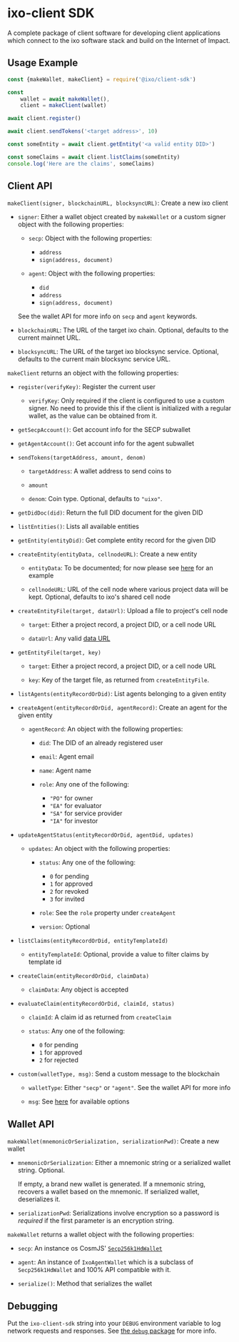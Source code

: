 # ixo-client SDK

A complete package of client software for developing client
applications which connect to the ixo software stack and build on
the Internet of Impact.


## Usage Example

```js
const {makeWallet, makeClient} = require('@ixo/client-sdk')

const
    wallet = await makeWallet(),
    client = makeClient(wallet)

await client.register()

await client.sendTokens('<target address>', 10)

const someEntity = await client.getEntity('<a valid entity DID>')

const someClaims = await client.listClaims(someEntity)
console.log('Here are the claims', someClaims)
```


## Client API

`makeClient(signer, blockchainURL, blocksyncURL)`: Create a new
ixo client

- `signer`: Either a wallet object created by `makeWallet` or a
  custom signer object with the following properties:

  - `secp`: Object with the following properties:

    - `address`
    - `sign(address, document)`

  - `agent`: Object with the following properties:

    - `did`
    - `address`
    - `sign(address, document)`

  See the wallet API for more info on `secp` and `agent` keywords.

- `blockchainURL`: The URL of the target ixo chain. Optional,
  defaults to the current mainnet URL.

- `blocksyncURL`: The URL of the target ixo blocksync service.
  Optional, defaults to the current main blocksync service URL.


`makeClient` returns an object with the following properties:

- `register(verifyKey)`: Register the current user

  - `verifyKey`: Only required if the client is configured to use
    a custom signer. No need to provide this if the client is
    initialized with a regular wallet, as the value can be
    obtained from it.

- `getSecpAccount()`: Get account info for the SECP subwallet

- `getAgentAccount()`: Get account info for the agent subwallet

- `sendTokens(targetAddress, amount, denom)`

  - `targetAddress`: A wallet address to send coins to

  - `amount`

  - `denom`: Coin type. Optional, defaults to `"uixo"`.

- `getDidDoc(did)`: Return the full DID document for the given DID

- `listEntities()`: Lists all available entities

- `getEntity(entityDid)`: Get complete entity record for the given
  DID

- `createEntity(entityData, cellnodeURL)`: Create a new entity

    - `entityData`: To be documented; for now please see
      [here](https://github.com/ixofoundation/ixo-apimodule/blob/master/src/common/dummyData.ts#L3-L207)
      for an example

    - `cellnodeURL`: URL of the cell node where various project
      data will be kept. Optional, defaults to ixo's shared cell
      node

- `createEntityFile(target, dataUrl)`: Upload a file to project's
  cell node

  - `target`: Either a project record, a project DID, or a cell
    node URL

  - `dataUrl`: Any valid [data URL](https://developer.mozilla.org/en-US/docs/Web/HTTP/Basics_of_HTTP/Data_URIs)

- `getEntityFile(target, key)`

  - `target`: Either a project record, a project DID, or a cell
    node URL

  - `key`: Key of the target file, as returned from
    `createEntityFile`.

- `listAgents(entityRecordOrDid)`: List agents belonging to a given entity

- `createAgent(entityRecordOrDid, agentRecord)`: Create an agent for the
  given entity

  - `agentRecord`: An object with the following properties:

    - `did`: The DID of an already registered user

    - `email`: Agent email

    - `name`: Agent name

    - `role`: Any one of the following:

      - `"PO"` for owner
      - `"EA"` for evaluator
      - `"SA"` for service provider
      - `"IA"` for investor

- `updateAgentStatus(entityRecordOrDid, agentDid, updates)`

  - `updates`: An object with the following properties:

    - `status`: Any one of the following:

      - `0` for pending
      - `1` for approved
      - `2` for revoked
      - `3` for invited

    - `role`: See the `role` property under `createAgent`

    - `version`: Optional

- `listClaims(entityRecordOrDid, entityTemplateId)`

  - `entityTemplateId`: Optional, provide a value to filter claims
    by template id

- `createClaim(entityRecordOrDid, claimData)`

  - `claimData`: Any object is accepted

- `evaluateClaim(entityRecordOrDid, claimId, status)`

  - `claimId`: A claim id as returned from `createClaim`

  - `status`: Any one of the following:

    - `0` for pending
    - `1` for approved
    - `2` for rejected

- `custom(walletType, msg)`: Send a custom message to the blockchain

  - `walletType`: Either `"secp"` or `"agent"`. See the wallet API
    for more info

  - `msg`: See
    [here](https://github.com/ixofoundation/ixo-client-sdk/blob/74725d861ac7cf73e8983ce3dc9d91868cd4ce62/messages.md)
    for available options


## Wallet API

`makeWallet(mnemonicOrSerialization, serializationPwd)`: Create a
new wallet

- `mnemonicOrSerialization`: Either a mnemonic string or a
  serialized wallet string. Optional.

  If empty, a brand new wallet is generated. If a mnemonic string,
  recovers a wallet based on the mnemonic. If serialized wallet,
  deserializes it.

- `serializationPwd`: Serializations involve encryption so a
  password is *required* if the first parameter is an encryption
  string.

`makeWallet` returns a wallet object with the following
properties:

- `secp`: An instance os CosmJS'
  [`Secp256k1HdWallet`](https://github.com/cosmos/cosmjs/tree/main/packages/launchpad#create-a-wallet)

- `agent`: An instance of `IxoAgentWallet` which is a subclass of
  `Secp256k1HdWallet` and 100% API compatible with it.

- `serialize()`: Method that serializes the wallet


## Debugging

Put the `ixo-client-sdk` string into your `DEBUG` environment
variable to log network requests and responses. See [the `debug`
package](https://www.npmjs.com/package/debug) for more info.
